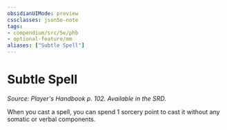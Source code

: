 ```yaml
---
obsidianUIMode: preview
cssclasses: json5e-note
tags:
- compendium/src/5e/phb
- optional-feature/mm
aliases: ["Subtle Spell"]
---
```

# Subtle Spell
*Source: Player's Handbook p. 102. Available in the SRD.* 

When you cast a spell, you can spend 1 sorcery point to cast it without any somatic or verbal components.